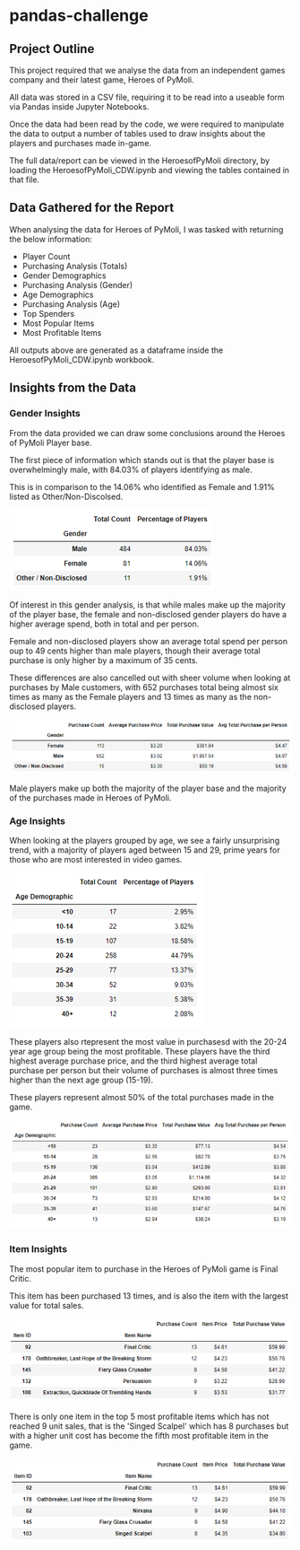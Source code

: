 # pandas-challenge

## Project Outline

This project required that we analyse the data from an independent games company and their latest game, Heroes of PyMoli.

All data was stored in a CSV file, requiring it to be read into a useable form via Pandas inside Jupyter Notebooks.

Once the data had been read by the code, we were required to manipulate the data to output a number of tables used to draw insights about the players and purchases made in-game.

The full data/report can be viewed in the HeroesofPyMoli directory, by loading the HeroesofPyMoli_CDW.ipynb and viewing the tables contained in that file.

## Data Gathered for the Report

When analysing the data for Heroes of PyMoli, I was tasked with returning the below information:

* Player Count
* Purchasing Analysis (Totals)
* Gender Demographics
* Purchasing Analysis (Gender)
* Age Demographics
* Purchasing Analysis (Age)
* Top Spenders
* Most Popular Items
* Most Profitable Items

All outputs above are generated as a dataframe inside the HeroesofPyMoli_CDW.ipynb workbook.

## Insights from the Data

### Gender Insights

From the data provided we can draw some conclusions around the Heroes of PyMoli Player base.

The first piece of information which stands out is that the player base is overwhelmingly male, with 84.03% of players identifying as male.

This is in comparison to the 14.06% who identified as Female and 1.91% listed as Other/Non-Discolsed.

![gender](/Images/gender.PNG)

Of interest in this gender analysis, is that while males make up the majority of the player base, the female and non-disclosed gender players do have a higher average spend, both in total and per person.

Female and non-disclosed players show an average total spend per person oup to 49 cents higher than male players, though their average total purchase is only higher by a maximum of 35 cents.

These differences are also cancelled out with sheer volume when looking at purchases by Male customers, with 652 purchases total being almost six times as many as the Female players and 13 times as many as the non-disclosed players.

![purchgen](/Images/purchgen.PNG)

Male players make up both the majority of the player base and the majority of the purchases made in Heroes of PyMoli.


### Age Insights

When looking at the players grouped by age, we see a fairly unsurprising trend, with a majority of players aged between 15 and 29, prime years for those who are most interested in video games.

![agedemo](Images/agedemo.PNG)

These players also rtepresent the most value in purchasesd with the 20-24 year age group being the most profitable. These players have the third highest average purchase price, and the third highest average total purchase per person but their volume of purchases is almost three times higher than the next age group (15-19).

These players represent almost 50% of the total purchases made in the game.

![purchage](Images/agepurch.PNG)


### Item Insights

The most popular item to purchase in the Heroes of PyMoli game is Final Critic.

This item has been purchased 13 times, and is also the item with the largest value for total sales.

![itemcount](Images/itemcount.PNG)

There is only one item in the top 5 most profitable items which has not reached 9 unit sales, that is the 'Singed Scalpel' which has 8 purchases but with a higher unit cost has become the fifth most profitable item in the game.

![itemval](Images/itemval.PNG)
